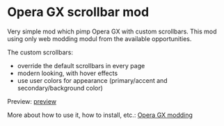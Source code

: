 # Opera GX scrollbar mod

Very simple mod which pimp Opera GX with custom scrollbars.
This mod using only web modding modul from the available opportunities.

The custom scrollbars:
 - override the default scrollbars in every page
 - modern looking, with hover effects
 - use user colors for appearance (primary/accent and secondary/background color)

Preview:
[preview](preview.png)

More about how to use it, how to install, etc.:
[Opera GX modding](https://github.com/opera-gaming/gxmods)
